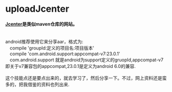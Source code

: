 # uploadJcenter
#### [Jcenter](https://bintray.com/bintray/jcenter)是类似maven仓库的网站。
<br/>
android推荐使用它来分享aar，格式为:<br/>
&emsp;compile 'groupId:定义的项目名:项目版本'<br/>
&emsp;compile 'com.android.support:appcompat-v7:23.0.1'<br/>
&emsp;com.android.support 就是android为support定义的gruopId,appcompat-v7即关于v7兼容包的appcompat,23.0.1是定义为android 6.0的兼容.
<br/><br/>
这个技能点还是要点出来的，就去学习了，然后分享一下。不过，网上资料还是蛮多的，把我借鉴的资料也列出来.

<br/>
